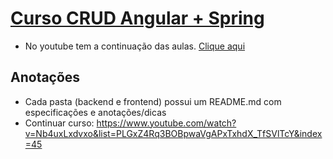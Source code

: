 # [Curso CRUD Angular + Spring](https://loiane.training/continuar-curso/crud-angular-spring)

- No youtube tem a continuação das aulas. [Clique aqui](https://www.youtube.com/playlist?list=PLGxZ4Rq3BOBpwaVgAPxTxhdX_TfSVlTcY)

## Anotações

- Cada pasta (backend e frontend) possui um README.md com especificações e anotações/dicas
- Continuar curso: https://www.youtube.com/watch?v=Nb4uxLxdvxo&list=PLGxZ4Rq3BOBpwaVgAPxTxhdX_TfSVlTcY&index=45
